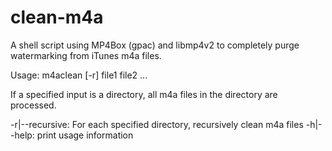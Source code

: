 # clean-m4a
A shell script using MP4Box (gpac) and libmp4v2 to completely purge watermarking from iTunes m4a files.

Usage: m4aclean [-r] file1 file2 ...

If a specified input is a directory, all m4a files in the directory are processed. 

-r|--recursive:     For each specified directory, recursively clean m4a files
-h|--help:          print usage information
